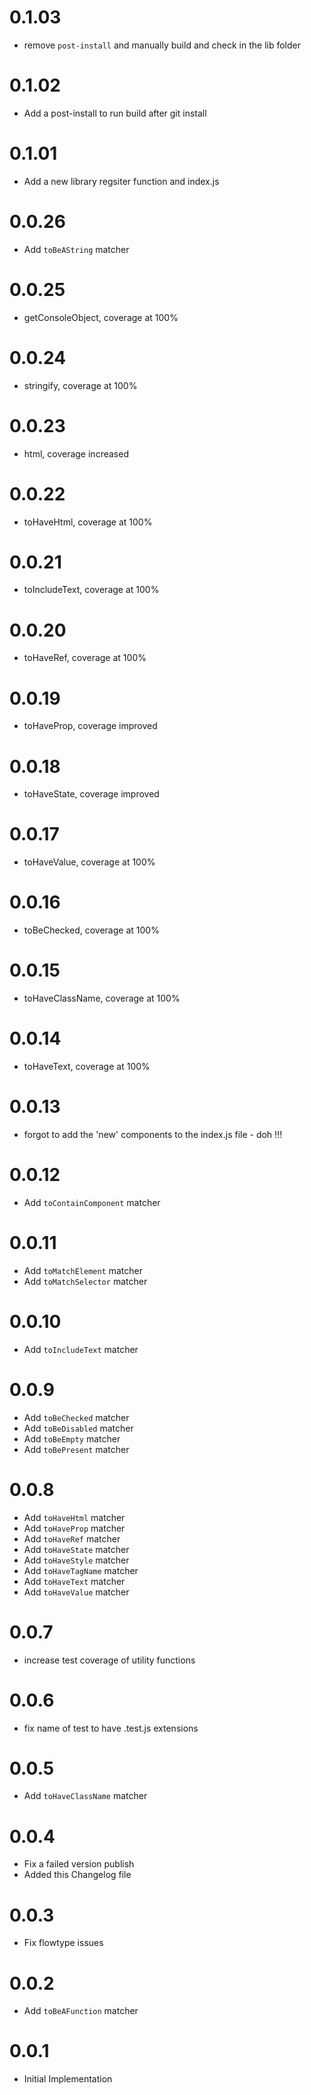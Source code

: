 0.1.03
=====
  * remove `post-install` and manually build and check in the lib folder

0.1.02
=====
  * Add a post-install to run build after git install

0.1.01
=====
  * Add a new library regsiter function and index.js

0.0.26
=====
  * Add `toBeAString` matcher

0.0.25
=====
  * getConsoleObject, coverage at 100%

0.0.24
=====
  * stringify, coverage at 100%

0.0.23
=====
  * html, coverage increased

0.0.22
=====
  * toHaveHtml, coverage at 100%

0.0.21
=====
  * toIncludeText, coverage at 100%

0.0.20
=====
  * toHaveRef, coverage at 100%

0.0.19
=====
  * toHaveProp, coverage improved

0.0.18
=====
  * toHaveState, coverage improved

0.0.17
=====
  * toHaveValue, coverage at 100%

0.0.16
=====
  * toBeChecked, coverage at 100%

0.0.15
=====
  * toHaveClassName, coverage at 100%

0.0.14
=====
  * toHaveText, coverage at 100%

0.0.13
=====
  * forgot to add the 'new' components to the index.js file - doh !!!

0.0.12
=====
  * Add `toContainComponent` matcher

0.0.11
=====
  * Add `toMatchElement` matcher
  * Add `toMatchSelector` matcher

0.0.10
=====
  * Add `toIncludeText` matcher

0.0.9
=====
  * Add `toBeChecked` matcher
  * Add `toBeDisabled` matcher
  * Add `toBeEmpty` matcher
  * Add `toBePresent` matcher

0.0.8
=====
  * Add `toHaveHtml` matcher
  * Add `toHaveProp` matcher
  * Add `toHaveRef` matcher
  * Add `toHaveState` matcher
  * Add `toHaveStyle` matcher
  * Add `toHaveTagName` matcher
  * Add `toHaveText` matcher
  * Add `toHaveValue` matcher

0.0.7
=====
  * increase test coverage of utility functions

0.0.6
=====
  * fix name of test to have .test.js extensions

0.0.5
=====
  * Add `toHaveClassName` matcher

0.0.4
=====
  * Fix a failed version publish
  * Added this Changelog file

0.0.3
=====
  * Fix flowtype issues

0.0.2
=====
  * Add `toBeAFunction` matcher

0.0.1
=====
  * Initial Implementation
